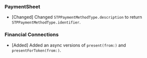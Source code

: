 ### PaymentSheet
* [Changed] Changed `STPPaymentMethodType.description` to return `STPPaymentMethodType.identifier`.

### Financial Connections
* [Added] Added an async versions of `present(from:)` and `presentForToken(from:)`.
